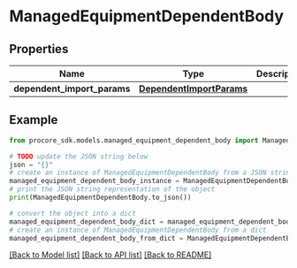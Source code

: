 # ManagedEquipmentDependentBody


## Properties

Name | Type | Description | Notes
------------ | ------------- | ------------- | -------------
**dependent_import_params** | [**DependentImportParams**](DependentImportParams.md) |  | 

## Example

```python
from procore_sdk.models.managed_equipment_dependent_body import ManagedEquipmentDependentBody

# TODO update the JSON string below
json = "{}"
# create an instance of ManagedEquipmentDependentBody from a JSON string
managed_equipment_dependent_body_instance = ManagedEquipmentDependentBody.from_json(json)
# print the JSON string representation of the object
print(ManagedEquipmentDependentBody.to_json())

# convert the object into a dict
managed_equipment_dependent_body_dict = managed_equipment_dependent_body_instance.to_dict()
# create an instance of ManagedEquipmentDependentBody from a dict
managed_equipment_dependent_body_from_dict = ManagedEquipmentDependentBody.from_dict(managed_equipment_dependent_body_dict)
```
[[Back to Model list]](../README.md#documentation-for-models) [[Back to API list]](../README.md#documentation-for-api-endpoints) [[Back to README]](../README.md)



